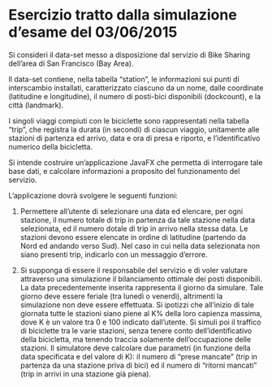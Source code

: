# Esercizio tratto dalla simulazione d’esame del 03/06/2015

Si consideri il data-set messo a disposizione dal servizio di Bike Sharing dell’area di San Francisco (Bay Area).	 

Il data-set contiene, nella tabella “station”, le informazioni sui punti di interscambio installati, caratterizzato ciascuno da un nome, dalle coordinate (latitudine e longitudine), il numero di posti-bici disponibili (dockcount), e la città (landmark).

I singoli viaggi compiuti con le biciclette sono rappresentati nella tabella “trip”, che registra la durata (in secondi) di ciascun viaggio, unitamente alle stazioni di partenza ed arrivo, data e ora di presa e riporto, e l’identificativo numerico della bicicletta.

Si intende costruire un’applicazione JavaFX che permetta di interrogare tale base dati, e calcolare informazioni a proposito del funzionamento del servizio.

L’applicazione dovrà svolgere le seguenti funzioni:

1.	Permettere all’utente di selezionare una data ed elencare, per ogni stazione, il numero totale di trip in partenza da tale stazione nella data selezionata, ed il numero dotale di trip in arrivo nella stessa data. Le stazioni devono essere elencate in ordine di latitudine (partendo da Nord ed andando verso Sud). Nel caso in cui nella data selezionata non siano presenti trip, indicarlo con un messaggio d’errore.

2.	Si supponga di essere il responsabile del servizio e di voler valutare attraverso una simulazione il bilanciamento ottimale dei posti disponibili. La data precedentemente inserita rappresenta il giorno da simulare. Tale giorno deve essere feriale (tra lunedì o venerdì), altrimenti la simulazione non deve essere effettuata. Si ipotizzi che all’inizio di tale giornata tutte le stazioni siano piene al K% della loro capienza massima, dove K è un valore tra 0 e 100 indicato dall’utente. Si simuli poi il traffico di biciclette tra le varie stazioni, senza tenere conto dell’identificativo della bicicletta, ma tenendo traccia solamente dell’occupazione delle stazioni. Il simulatore deve calcolare due parametri (in funzione della data specificata e del valore di K): il numero di “prese mancate” (trip in partenza da una stazione priva di bici) ed il numero di “ritorni mancati” (trip in arrivi in una stazione già piena).
 
